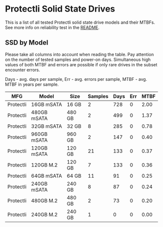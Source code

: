 Protectli Solid State Drives
============================

This is a list of all tested Protectli solid state drive models and their MTBFs. See
more info on reliability test in the [README](https://github.com/bsdhw/SMART).

SSD by Model
------------

Please take all columns into account when reading the table. Pay attention on the
number of tested samples and power-on days. Simultaneous high values of both MTBF
and errors are possible if only rare drives in the subset encounter errors.

Days - avg. days per sample,
Err  - avg. errors per sample,
MTBF - avg. MTBF in years per sample.

| MFG       | Model              | Size   | Samples | Days  | Err   | MTBF |
|-----------|--------------------|--------|---------|-------|-------|------|
| Protectli | 16GB mSATA         | 16 GB  | 2       | 728   | 0     | 2.00   |
| Protectli | 480GB mSATA        | 480 GB | 2       | 499   | 0     | 1.37   |
| Protectli | 32GB mSATA         | 32 GB  | 8       | 285   | 0     | 0.78   |
| Protectli | 960GB mSATA        | 960 GB | 2       | 147   | 0     | 0.40   |
| Protectli | 120GB mSATA        | 120 GB | 21      | 133   | 0     | 0.37   |
| Protectli | 120GB M.2          | 120 GB | 7       | 133   | 0     | 0.36   |
| Protectli | 64GB mSATA         | 64 GB  | 11      | 91    | 0     | 0.25   |
| Protectli | 240GB mSATA        | 240 GB | 8       | 87    | 0     | 0.24   |
| Protectli | 480GB M.2          | 480 GB | 2       | 73    | 0     | 0.20   |
| Protectli | 240GB M.2          | 240 GB | 1       | 0     | 0     | 0.00   |
